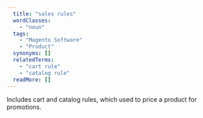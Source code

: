 ```yaml
---
  title: "sales rules"
  wordClasses: 
    - "noun"
  tags: 
    - "Magento Software"
    - "Product"
  synonyms: []
  relatedTerms: 
    - "cart rule"
    - "catalog rule"
  readMore: []
---
```

Includes cart and catalog rules, which used to price a product for promotions.
